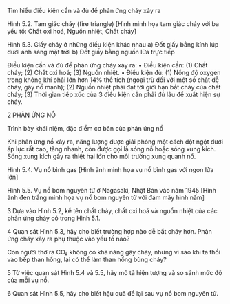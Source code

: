 Tìm hiểu điều kiện cần và đủ để phản ứng cháy xảy ra

Hình 5.2. Tam giác cháy (fire triangle)
[Hình minh họa tam giác cháy với ba yếu tố: Chất oxi hoá, Nguồn nhiệt, Chất cháy]

Hình 5.3. Giấy cháy ở những điều kiện khác nhau
a) Đốt giấy bằng kính lúp dưới ánh sáng mặt trời
b) Đốt giấy bằng nguồn lửa trực tiếp

Điều kiện cần và đủ để phản ứng cháy xảy ra:
• Điều kiện cần: (1) Chất cháy; (2) Chất oxi hoá; (3) Nguồn nhiệt.
• Điều kiện đủ: (1) Nồng độ oxygen trong không khí phải lớn hơn 14% thể tích (ngoại trừ đối với một số chất dễ cháy, gây nổ mạnh); (2) Nguồn nhiệt phải đạt tới giới hạn bắt cháy của chất cháy; (3) Thời gian tiếp xúc của 3 điều kiện cần phải đủ lâu để xuất hiện sự cháy.

2 PHẢN ỨNG NỔ

Trình bày khái niệm, đặc điểm cơ bản của phản ứng nổ

Khi phản ứng nổ xảy ra, năng lượng được giải phóng một cách đột ngột dưới áp lực rất cao, tăng nhanh, còn được gọi là sóng nổ hoặc sóng xung kích. Sóng xung kích gây ra thiệt hại lớn cho môi trường xung quanh nổ.

Hình 5.4. Vụ nổ bình gas
[Hình ảnh minh họa vụ nổ bình gas với ngọn lửa lớn]

Hình 5.5. Vụ nổ bom nguyên tử ở Nagasaki, Nhật Bản vào năm 1945
[Hình ảnh đen trắng minh họa vụ nổ bom nguyên tử với đám mây hình nấm]

3 Dựa vào Hình 5.2, kể tên chất cháy, chất oxi hoá và nguồn nhiệt của các phản ứng cháy có trong Hình 5.1.

4 Quan sát Hình 5.3, hãy cho biết trường hợp nào dễ bắt cháy hơn. Phản ứng cháy xảy ra phụ thuộc vào yếu tố nào?

Con người thở ra CO₂ không có khả năng gây cháy, nhưng vì sao khi ta thổi vào bếp than hồng, lại có thể làm than hồng bùng cháy?

5 Từ việc quan sát Hình 5.4 và 5.5, hãy mô tả hiện tượng và so sánh mức độ của mỗi vụ nổ.

6 Quan sát Hình 5.5, hãy cho biết hậu quả để lại sau vụ nổ bom nguyên tử.